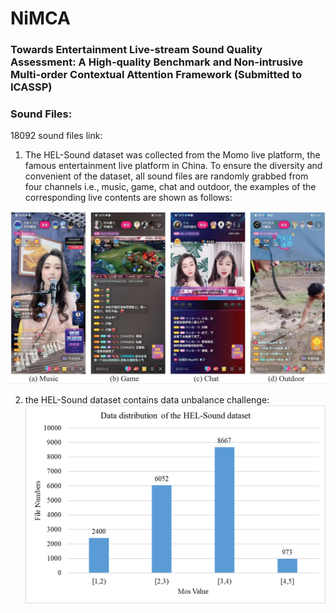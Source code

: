# NiMCA
### Towards Entertainment Live-stream Sound Quality Assessment: A High-quality Benchmark and Non-intrusive Multi-order Contextual Attention Framework (Submitted to ICASSP)

### Sound Files:
18092 sound files link:


1. The HEL-Sound dataset was collected from the Momo live platform, the famous entertainment live platform in China. To ensure the diversity and convenient of the dataset, all sound files are randomly grabbed from four channels i.e., music, game, chat and outdoor, the examples of the corresponding live contents are shown as follows:

![image](https://github.com/nianfd/NiMCA/blob/main/datasample.jpg)

2. the HEL-Sound dataset contains data unbalance challenge:
![image](https://github.com/nianfd/NiMCA/blob/main/datadistribution.png)
